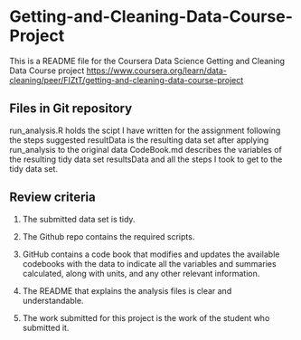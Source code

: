 # Getting-and-Cleaning-Data-Course-Project

This is a README file for the Coursera Data Science Getting and Cleaning Data Course project
https://www.coursera.org/learn/data-cleaning/peer/FIZtT/getting-and-cleaning-data-course-project

## Files in Git repository

run_analysis.R holds the scipt I have written for the assignment following the steps suggested
resultData is the resulting data set after applying run_analysis to the original data
CodeBook.md describes the variables of the resulting tidy data set resultsData and all the steps I took to get to the tidy data set.

## Review criteria

1) The submitted data set is tidy.


2) The Github repo contains the required scripts.


3) GitHub contains a code book that modifies and updates the available codebooks with the data to indicate all the variables and summaries calculated, along with units, and any other relevant information.


4) The README that explains the analysis files is clear and understandable.


5) The work submitted for this project is the work of the student who submitted it.